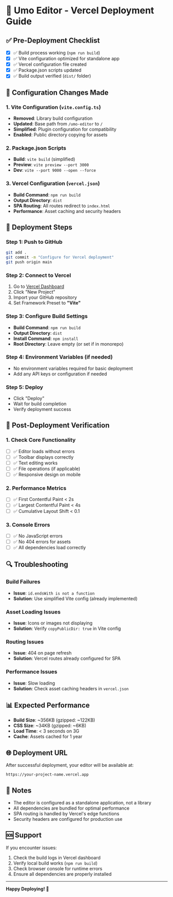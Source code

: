 # 🚀 Umo Editor - Vercel Deployment Guide

## ✅ Pre-Deployment Checklist

- [x] ✅ Build process working (`npm run build`)
- [x] ✅ Vite configuration optimized for standalone app
- [x] ✅ Vercel configuration file created
- [x] ✅ Package.json scripts updated
- [x] ✅ Build output verified (`dist/` folder)

## 🔧 Configuration Changes Made

### 1. Vite Configuration (`vite.config.ts`)

- **Removed**: Library build configuration
- **Updated**: Base path from `/umo-editor` to `/`
- **Simplified**: Plugin configuration for compatibility
- **Enabled**: Public directory copying for assets

### 2. Package.json Scripts

- **Build**: `vite build` (simplified)
- **Preview**: `vite preview --port 3000`
- **Dev**: `vite --port 9000 --open --force`

### 3. Vercel Configuration (`vercel.json`)

- **Build Command**: `npm run build`
- **Output Directory**: `dist`
- **SPA Routing**: All routes redirect to `index.html`
- **Performance**: Asset caching and security headers

## 🚀 Deployment Steps

### Step 1: Push to GitHub

```bash
git add .
git commit -m "Configure for Vercel deployment"
git push origin main
```

### Step 2: Connect to Vercel

1. Go to [Vercel Dashboard](https://vercel.com/dashboard)
2. Click "New Project"
3. Import your GitHub repository
4. Set Framework Preset to **"Vite"**

### Step 3: Configure Build Settings

- **Build Command**: `npm run build`
- **Output Directory**: `dist`
- **Install Command**: `npm install`
- **Root Directory**: Leave empty (or set if in monorepo)

### Step 4: Environment Variables (if needed)

- No environment variables required for basic deployment
- Add any API keys or configuration if needed

### Step 5: Deploy

- Click "Deploy"
- Wait for build completion
- Verify deployment success

## 📱 Post-Deployment Verification

### 1. Check Core Functionality

- [ ] ✅ Editor loads without errors
- [ ] ✅ Toolbar displays correctly
- [ ] ✅ Text editing works
- [ ] ✅ File operations (if applicable)
- [ ] ✅ Responsive design on mobile

### 2. Performance Metrics

- [ ] ✅ First Contentful Paint < 2s
- [ ] ✅ Largest Contentful Paint < 4s
- [ ] ✅ Cumulative Layout Shift < 0.1

### 3. Console Errors

- [ ] ✅ No JavaScript errors
- [ ] ✅ No 404 errors for assets
- [ ] ✅ All dependencies load correctly

## 🔍 Troubleshooting

### Build Failures

- **Issue**: `id.endsWith is not a function`
- **Solution**: Use simplified Vite config (already implemented)

### Asset Loading Issues

- **Issue**: Icons or images not displaying
- **Solution**: Verify `copyPublicDir: true` in Vite config

### Routing Issues

- **Issue**: 404 on page refresh
- **Solution**: Vercel routes already configured for SPA

### Performance Issues

- **Issue**: Slow loading
- **Solution**: Check asset caching headers in `vercel.json`

## 📊 Expected Performance

- **Build Size**: ~356KB (gzipped: ~122KB)
- **CSS Size**: ~34KB (gzipped: ~6KB)
- **Load Time**: < 3 seconds on 3G
- **Cache**: Assets cached for 1 year

## 🌐 Deployment URL

After successful deployment, your editor will be available at:

```
https://your-project-name.vercel.app
```

## 📝 Notes

- The editor is configured as a standalone application, not a library
- All dependencies are bundled for optimal performance
- SPA routing is handled by Vercel's edge functions
- Security headers are configured for production use

## 🆘 Support

If you encounter issues:

1. Check the build logs in Vercel dashboard
2. Verify local build works (`npm run build`)
3. Check browser console for runtime errors
4. Ensure all dependencies are properly installed

---

**Happy Deploying! 🎉**
